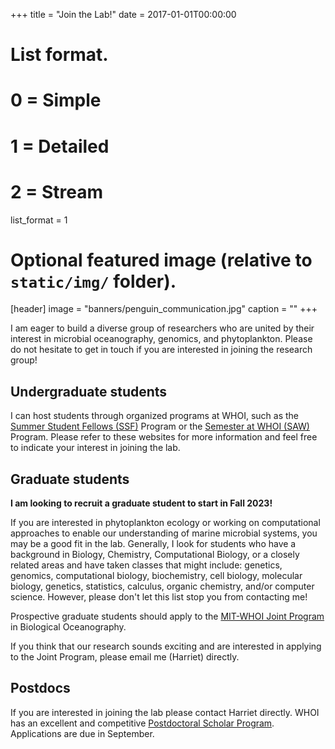 +++
title = "Join the Lab!"
date = 2017-01-01T00:00:00

# List format.
#   0 = Simple
#   1 = Detailed
#   2 = Stream
list_format = 1

# Optional featured image (relative to `static/img/` folder).
[header]
image = "banners/penguin_communication.jpg"
caption = ""
+++

I am eager to build a diverse group of researchers who are united by their interest in microbial oceanography, genomics, and phytoplankton. Please do not hesitate to get in touch if you are interested in joining the research group!

## Undergraduate students

I can host students through organized programs at WHOI, such as the [Summer Student Fellows (SSF)](https://www.whoi.edu/main/summer-student-fellowship) Program or the [Semester at WHOI (SAW)](http://www.whoi.edu/semester-at-whoi/) Program. Please refer to these websites for more information and feel free to indicate your interest in joining the lab.

## Graduate students

**I am looking to recruit a graduate student to start in Fall 2023!** 

If you are interested in phytoplankton ecology or working on computational approaches to enable our understanding of marine microbial systems, you may be a good fit in the lab. Generally, I look for students who have a background in Biology, Chemistry, Computational Biology, or a closely related areas and have taken classes that might include: genetics, genomics, computational biology, biochemistry, cell biology, molecular biology, genetics, statistics, calculus, organic chemistry, and/or computer science. However, please don't let this list stop you from contacting me!  

Prospective graduate students should apply to the [MIT-WHOI Joint Program](http://mit.whoi.edu/) in Biological Oceanography.

If you think that our research sounds exciting and are interested in applying to the Joint Program, please email me (Harriet) directly.

## Postdocs

If you are interested in joining the lab please contact Harriet directly. WHOI has an excellent and competitive [Postdoctoral Scholar Program](https://www.whoi.edu/page.do?pid=8021). Applications are due in September.
